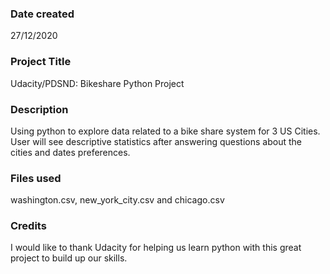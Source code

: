 ### Date created
27/12/2020

### Project Title
Udacity/PDSND: Bikeshare Python Project

### Description
Using python to explore data related to a bike share system for 3 US Cities. User will see descriptive statistics after answering questions about the cities and dates preferences.

### Files used
washington.csv, new_york_city.csv and chicago.csv

### Credits
I would like to thank Udacity for helping us learn python with this great project to build up our skills.
